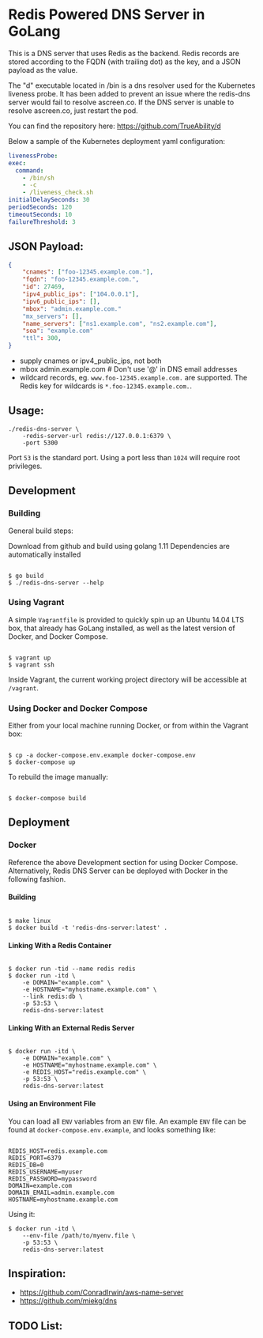 # Redis Powered DNS Server in GoLang

This is a DNS server that uses Redis as the backend. Redis records are stored
according to the FQDN (with trailing dot) as the key, and a JSON payload as
the value.

The "d" executable located in /bin is a dns resolver used for the Kubernetes liveness probe.
It has been added to prevent an issue where the redis-dns server would fail to resolve ascreen.co.
If the DNS server is unable to resolve ascreen.co, just restart the pod.

You can find the repository here: https://github.com/TrueAbility/d

Below a sample of the Kubernetes deployment yaml configuration:

```yaml
livenessProbe:
exec:
  command:
    - /bin/sh
    - -c
    - /liveness_check.sh
initialDelaySeconds: 30
periodSeconds: 120
timeoutSeconds: 10
failureThreshold: 3
```

## JSON Payload:

```json
{
    "cnames": ["foo-12345.example.com."],
    "fqdn": "foo-12345.example.com.",
    "id": 27469,
    "ipv4_public_ips": ["104.0.0.1"],
    "ipv6_public_ips": [],
    "mbox": "admin.example.com."
    "mx_servers": [],
    "name_servers": ["ns1.example.com", "ns2.example.com"],
    "soa": "example.com"
    "ttl": 300,
}
```

- supply cnames or ipv4_public_ips, not both
- mbox admin.example.com # Don't use '@' in DNS email addresses
- wildcard records, eg. `www.foo-12345.example.com.` are supported. The Redis
  key for wildcards is `*.foo-12345.example.com.`.

## Usage:

```
./redis-dns-server \
    -redis-server-url redis://127.0.0.1:6379 \
    -port 5300
```

Port `53` is the standard port. Using a port less than `1024` will require
root privileges.

## Development

### Building

General build steps:

Download from github and build using golang 1.11
Dependencies are automatically installed

```

$ go build
$ ./redis-dns-server --help

```

### Using Vagrant

A simple `Vagrantfile` is provided to quickly spin up an Ubuntu 14.04 LTS box,
that already has GoLang installed, as well as the latest version of Docker,
and Docker Compose.

```

$ vagrant up
$ vagrant ssh

```

Inside Vagrant, the current working project directory will be accessible at
`/vagrant`.

### Using Docker and Docker Compose

Either from your local machine running Docker, or from within the Vagrant box:

```

$ cp -a docker-compose.env.example docker-compose.env
$ docker-compose up

```

To rebuild the image manually:

```

$ docker-compose build

```

## Deployment

### Docker

Reference the above Development section for using Docker Compose.
Alternatively, Redis DNS Server can be deployed with Docker in the following
fashion.

#### Building

```

$ make linux
$ docker build -t 'redis-dns-server:latest' .

```

#### Linking With a Redis Container

```

$ docker run -tid --name redis redis
$ docker run -itd \
    -e DOMAIN="example.com" \
    -e HOSTNAME="myhostname.example.com" \
    --link redis:db \
    -p 53:53 \
    redis-dns-server:latest

```

#### Linking With an External Redis Server

```

$ docker run -itd \
    -e DOMAIN="example.com" \
    -e HOSTNAME="myhostname.example.com" \
    -e REDIS_HOST="redis.example.com" \
    -p 53:53 \
    redis-dns-server:latest

```

#### Using an Environment File

You can load all `ENV` variables from an `ENV` file. An example `ENV` file
can be found at `docker-compose.env.example`, and looks something like:

```

REDIS_HOST=redis.example.com
REDIS_PORT=6379
REDIS_DB=0
REDIS_USERNAME=myuser
REDIS_PASSWORD=mypassword
DOMAIN=example.com
DOMAIN_EMAIL=admin.example.com
HOSTNAME=myhostname.example.com

```

Using it:

```
$ docker run -itd \
    --env-file /path/to/myenv.file \
    -p 53:53 \
    redis-dns-server:latest
```

## Inspiration:

- https://github.com/ConradIrwin/aws-name-server
- https://github.com/miekg/dns

## TODO List:
